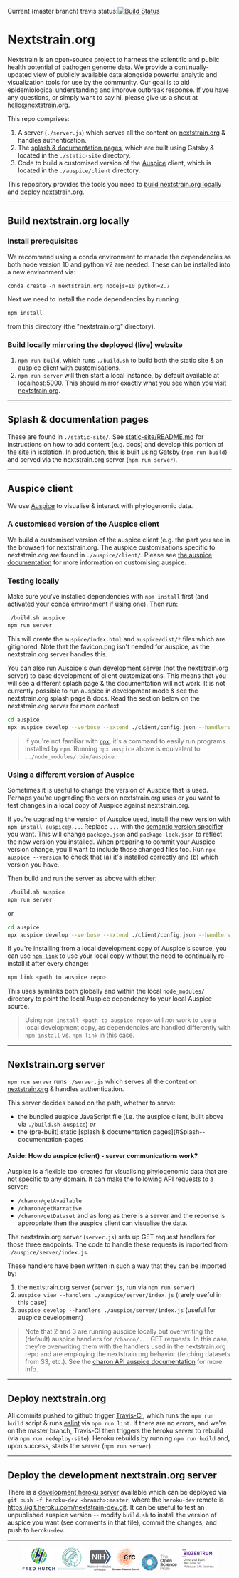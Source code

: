Current (master branch) travis status:[![Build Status](https://travis-ci.com/nextstrain/nextstrain.org.svg?branch=master)](https://travis-ci.com/nextstrain/nextstrain.org)

# Nextstrain.org

Nextstrain is an open-source project to harness the scientific and public health potential of pathogen genome data. We provide a continually-updated view of publicly available data alongside powerful analytic and visualization tools for use by the community. Our goal is to aid epidemiological understanding and improve outbreak response. If you have any questions, or simply want to say hi, please give us a shout at hello@nextstrain.org.


This repo comprises:
  1. A server (`./server.js`) which serves all the content on [nextstrain.org](https://nextstrain.org) & handles authentication.
  1. The [splash & documentation pages](#Splash--documentation-pages), which are built using Gatsby & located in the `./static-site` directory.
  1. Code to build a customised version of the [Auspice](#Auspice) client, which is located in the `./auspice/client` directory.

This repository provides the tools you need to [build nextstrain.org locally](#build-nextstrainorg-locally) and [deploy nextstrain.org](#deploy-nextstrainorg).

---
## Build nextstrain.org locally

### Install prerequisites

We recommend using a conda environment to manade the dependencies as both node version 10 and python v2 are needed.
These can be installed into a new environment via:
```
conda create -n nextstrain.org nodejs=10 python=2.7
```
Next we need to install the node dependencies by running
```
npm install
```
from this directory (the "nextstrain.org" directory).


### Build locally mirroring the deployed (live) website
1. `npm run build`, which runs `./build.sh` to build both the static site & an auspice client with customisations.
2. `npm run server` will then start a local instance, by default available at [localhost:5000](http://localhost:5000).
This should mirror exactly what you see when you visit [nextstrain.org](https://nextstrain.org).


---
## Splash & documentation pages

These are found in `./static-site/`.
See [static-site/README.md](./static-site/README.md) for instructions on how to add content (e.g. docs) and develop this portion of the site in isolation.
In production, this is built using Gatsby (`npm run build`) and served via the nextstrain.org server (`npm run server`).


---
## Auspice client
We use [Auspice](https://github.com/nextstrain/auspice) to visualise & interact with phylogenomic data.

### A customised version of the Auspice client
We build a customised version of the auspice client (e.g. the part you see in the browser) for nextstrain.org.
The auspice customisations specific to nextstrain.org are found in `./auspice/client/`.
Please see [the auspice documentation](https://nextstrain.github.io/auspice/customisations/introduction) for more information on customising auspice.

### Testing locally

Make sure you've installed dependencies with `npm install` first (and activated your conda environment if using one).
Then run:

```bash
./build.sh auspice
npm run server
```
This will create the `auspice/index.html` and `auspice/dist/*` files which are gitignored.
Note that the favicon.png isn't needed for auspice, as the nextstrain.org server handles this.

You can also run Auspice's own development server (not the nextstrain.org server) to ease development of client customizations.
This means that you will see a different splash page & the documentation will not work.
It is not currently possible to run auspice in development mode & see the nextstrain.org splash page & docs.
Read the section below on the nextstrain.org server for more context.

```bash
cd auspice
npx auspice develop --verbose --extend ./client/config.json --handlers ./server/index.js
```

> If you're not familiar with [`npx`](https://www.npmjs.com/package/npx), it's a command to easily run programs installed by `npm`.
> Running `npx auspice` above is equivalent to `../node_modules/.bin/auspice`.


### Using a different version of Auspice

Sometimes it is useful to change the version of Auspice that is used.
Perhaps you're upgrading the version nextstrain.org uses or you want to test changes in a local copy of Auspice against nextstrain.org.

If you're upgrading the version of Auspice used, install the new version with `npm install auspice@...`.
Replace `...` with the [semantic version specifier](https://docs.npmjs.com/about-semantic-versioning) you want.
This will change `package.json` and `package-lock.json` to reflect the new version you installed.
When preparing to commit your Auspice version change, you'll want to include those changed files too.
Run `npx auspice --version` to check that (a) it's installed correctly and (b) which version you have.

Then build and run the server as above with either:

```bash
./build.sh auspice
npm run server
```

or

```bash
cd auspice
npx auspice develop --verbose --extend ./client/config.json --handlers ./server/index.js
```

If you're installing from a local development copy of Auspice's source, you can use [`npm link`](https://docs.npmjs.com/cli/link) to use your local copy without the need to continually re-install it after every change:

```bash
npm link <path to auspice repo>
```

This uses symlinks both globally and within the local `node_modules/` directory to point the local Auspice dependency to your local Auspice source.

> Using `npm install <path to auspice repo>` will _not_ work to use a local development copy, as dependencies are handled differently with `npm install` vs. `npm link` in this case.

---
## Nextstrain.org server
`npm run server` runs `./server.js` which serves all the content on [nextstrain.org](https://nextstrain.org) & handles authentication.

This server decides based on the path, whether to serve:
* the bundled auspice JavaScript file (i.e. the auspice client, built above via `./build.sh auspice`) _or_
* the (pre-built) static [splash & documentation pages](#Splash--documentation-pages


#### Aside: How do auspice (client) - server communications work?
Auspice is a flexible tool created for visualising phylogenomic data that are not specific to any domain.
It can make the following API requests to a server:
* `/charon/getAvailable`
* `/charon/getNarrative`
* `/charon/getDataset`
and as long as there is a server and the reponse is appropriate then the auspice client can visualise the data.


The nextstrain.org server (`server.js`) sets up GET request handlers for those three endpoints.
The code to handle these requests is imported from `./auspice/server/index.js`.


These handlers have been written in such a way that they can be imported by:
1. the nextstrain.org server (`server.js`, run via `npm run server`)
2. `auspice view --handlers ./auspice/server/index.js` (rarely useful in this case)
3. `auspice develop --handlers ./auspice/server/index.js` (useful for auspice development)

> Note that 2 and 3 are running auspice locally but overwriting the (default) auspice handlers for `/charon/...` GET requests.
In this case, they're overwriting them with the handlers used in the nextstrain.org repo and are employing the nextstrain.org behavior (fetching datasets from S3, etc.).
See the [charon API auspice documentation](https://nextstrain.github.io/auspice/customisations/server/charonAPI) for more info.



---
## Deploy nextstrain.org
All commits pushed to github trigger [Travis-CI](https://travis-ci.com/nextstrain/nextstrain.org), which runs the `npm run build` script & runs [eslint](https://eslint.org/) via `npm run lint`.
If there are no errors, and we're on the master branch, Travis-CI then triggers the heroku server to rebuild (via `npm run redeploy-site`).
Heroku rebuilds by running `npm run build` and, upon success, starts the server (`npm run server`).


---
## Deploy the development nextstrain.org server
There is a [development heroku server](https://nextstrain-dev.herokuapp.com/) available which can be deployed via
`git push -f heroku-dev <branch>:master`, where the `heroku-dev` remote is https://git.heroku.com/nextstrain-dev.git.
It can be useful to test an unpublished auspice version -- modify `build.sh` to install the version of auspice you want (see comments in that file), commit the changes, and push to `heroku-dev`.


---

<p align="center">
  <img src="/docs/images/fred-hutch-logo-small.png" width="75" />
  <img src="/docs/images/max-planck-logo-small.png" width="65" />
  <img src="/docs/images/nih-logo-small.png" width="52" />
  <img src="/docs/images/erc-logo-small.png" width="60" />
  <img src="/docs/images/osp-logo-small.png" width="82" />
  <img src="/docs/images/bz_logo.png" width="85" />
</p>
